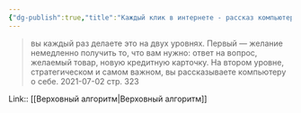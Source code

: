 ```yaml
---
{"dg-publish":true,"title":"Каждый клик в интернете - рассказ компьютеру о себе","tags":["quotes"],"date":"2022-12-04T20:50:42+03:00","permalink":"/quotes/202107022201/","dgHomeLink":false,"dgPassFrontmatter":true}
---
```



> вы каждый раз делаете это на двух уровнях. Первый — желание немедленно получить то, что вам нужно: ответ на вопрос, желаемый товар, новую кредитную карточку. На втором уровне, стратегическом и самом важном, вы рассказываете компьютеру о себе.
	2021-07-02 стр. 323

Link:: [[Верховный алгоритм|Верховный алгоритм]]
